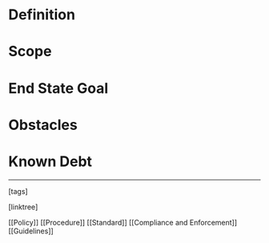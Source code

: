 # Definition

# Scope

# End State Goal

# Obstacles

# Known Debt












___
[tags] 


[linktree]

[[Policy]]
[[Procedure]]
[[Standard]]
[[Compliance and Enforcement]]
[[Guidelines]]

